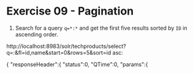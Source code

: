 # Exercise 09 - Pagination

1. Search for a query `q=*:*` and get the first five results sorted by `ID` in ascending order. 

http://localhost:8983/solr/techproducts/select?q=*:*&fl=id,name&start=0&rows=5&sort=id asc: 


{ "responseHeader":{ "status":0, "QTime":0, "params":{